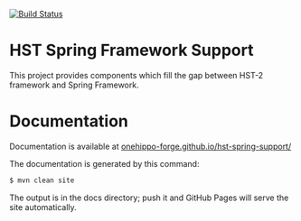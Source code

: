 [![Build Status](https://travis-ci.org/onehippo-forge/hst-spring-support.svg?branch=develop)](https://travis-ci.org/onehippo-forge/hst-spring-support)

# HST Spring Framework Support

This project provides components which fill the gap between HST-2 framework and Spring Framework.

# Documentation 

Documentation is available at [onehippo-forge.github.io/hst-spring-support/](https://onehippo-forge.github.io/hst-spring-support/)

The documentation is generated by this command:

```bash
$ mvn clean site
```

The output is in the docs directory; push it and GitHub Pages will serve the site automatically. 
